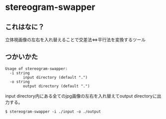 # stereogram-swapper
## これはなに？
立体視画像の左右を入れ替えることで交差法⇔平行法を変換するツール

## つかいかた
```
Usage of stereogram-swapper:
  -i string
        input directory (default ".")
  -o string
        output directory (default ".")
```

input directory内にある全てのjpg画像の左右を入れ替えてoutput directoryに出力する。

```
$ stereogram-swapper -i ./input -o ./output
```
